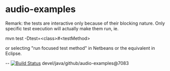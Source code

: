 # audio-examples

Remark: the tests are interactive only because of their blocking nature. Only specific test execution will actually make them
run, ie.

  mvn test -Dtest=&lt;class>#&lt;testMethod>

or selecting "run focused test method" in Netbeans or the equivalent in Eclipse.

--
[![Build Status](https://travis-ci.org/jjYBdx4IL/audio-examples.png?branch=master)](https://travis-ci.org/jjYBdx4IL/audio-examples)
devel/java/github/audio-examples@7083
